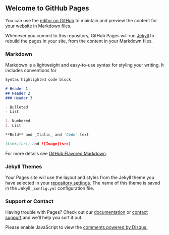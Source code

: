## Welcome to GitHub Pages

You can use the [editor on GitHub](https://github.com/CaptainBigButt/horriblepp/edit/master/index.md) to maintain and preview the content for your website in Markdown files.

Whenever you commit to this repository, GitHub Pages will run [Jekyll](https://jekyllrb.com/) to rebuild the pages in your site, from the content in your Markdown files.

### Markdown

Markdown is a lightweight and easy-to-use syntax for styling your writing. It includes conventions for

```markdown
Syntax highlighted code block

# Header 1
## Header 2
### Header 3

- Bulleted
- List

1. Numbered
2. List

**Bold** and _Italic_ and `Code` text

[Link](url) and ![Image](src)
```

For more details see [GitHub Flavored Markdown](https://guides.github.com/features/mastering-markdown/).

### Jekyll Themes

Your Pages site will use the layout and styles from the Jekyll theme you have selected in your [repository settings](https://github.com/CaptainBigButt/horriblepp/settings). The name of this theme is saved in the Jekyll `_config.yml` configuration file.

### Support or Contact

Having trouble with Pages? Check out our [documentation](https://help.github.com/categories/github-pages-basics/) or [contact support](https://github.com/contact) and we’ll help you sort it out.

<div id="disqus_thread"></div>
<script>
    /**
     *  RECOMMENDED CONFIGURATION VARIABLES: EDIT AND UNCOMMENT 
     *  THE SECTION BELOW TO INSERT DYNAMIC VALUES FROM YOUR 
     *  PLATFORM OR CMS.
     *  
     *  LEARN WHY DEFINING THESE VARIABLES IS IMPORTANT: 
     *  https://disqus.com/admin/universalcode/#configuration-variables
     */
    /*
    var disqus_config = function () {
        // Replace PAGE_URL with your page's canonical URL variable
        this.page.url = PAGE_URL;  
        
        // Replace PAGE_IDENTIFIER with your page's unique identifier variable
        this.page.identifier = PAGE_IDENTIFIER; 
    };
    */
    
    (function() {  // REQUIRED CONFIGURATION VARIABLE: EDIT THE SHORTNAME BELOW
        var d = document, s = d.createElement('script');
        
        // IMPORTANT: Replace EXAMPLE with your forum shortname!
        s.src = 'https://EXAMPLE.disqus.com/embed.js';
        
        s.setAttribute('data-timestamp', +new Date());
        (d.head || d.body).appendChild(s);
    })();
</script>
<noscript>
    Please enable JavaScript to view the 
    <a href="https://disqus.com/?ref_noscript" rel="nofollow">
        comments powered by Disqus.
    </a>
</noscript>
